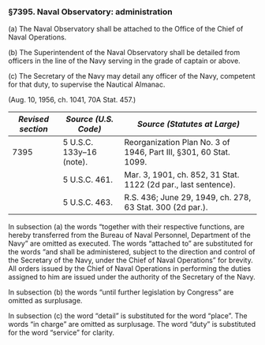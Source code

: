### §7395. Naval Observatory: administration ###

(a) The Naval Observatory shall be attached to the Office of the Chief of Naval Operations.

(b) The Superintendent of the Naval Observatory shall be detailed from officers in the line of the Navy serving in the grade of captain or above.

(c) The Secretary of the Navy may detail any officer of the Navy, competent for that duty, to supervise the Nautical Almanac.

(Aug. 10, 1956, ch. 1041, 70A Stat. 457.)

|*Revised section*|  *Source (U.S. Code)*  |                  *Source (Statutes at Large)*                   |
|-----------------|------------------------|-----------------------------------------------------------------|
|      7395       |5 U.S.C. 133y–16 (note).|Reorganization Plan No. 3 of 1946, Part III, §301, 60 Stat. 1099.|
|                 |     5 U.S.C. 461.      | Mar. 3, 1901, ch. 852, 31 Stat. 1122 (2d par., last sentence).  |
|                 |     5 U.S.C. 463.      |    R.S. 436; June 29, 1949, ch. 278, 63 Stat. 300 (2d par.).    |

In subsection (a) the words “together with their respective functions, are hereby transferred from the Bureau of Naval Personnel, Department of the Navy” are omitted as executed. The words “attached to” are substituted for the words “and shall be administered, subject to the direction and control of the Secretary of the Navy, under the Chief of Naval Operations” for brevity. All orders issued by the Chief of Naval Operations in performing the duties assigned to him are issued under the authority of the Secretary of the Navy.

In subsection (b) the words “until further legislation by Congress” are omitted as surplusage.

In subsection (c) the word “detail” is substituted for the word “place”. The words “in charge” are omitted as surplusage. The word “duty” is substituted for the word “service” for clarity.